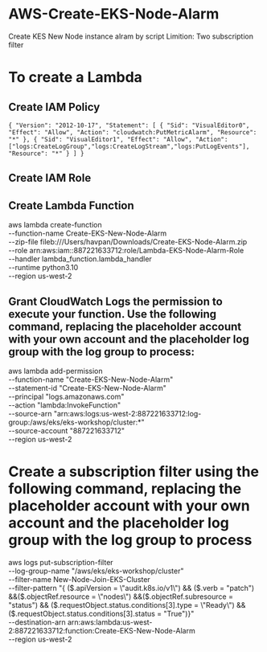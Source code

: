 # AWS-Create-EKS-Node-Alarm
Create KES New Node instance alram by script
Limition:
Two subscription filter

# To create a Lambda
## Create IAM Policy <Lambda-EKS-Node-Alarm-Policy>
`{
    "Version": "2012-10-17",
    "Statement": [
        {
            "Sid": "VisualEditor0",
            "Effect": "Allow",
            "Action": "cloudwatch:PutMetricAlarm",
            "Resource": "*"
        },
        {
            "Sid": "VisualEditor1",
            "Effect": "Allow",
            "Action": ["logs:CreateLogGroup","logs:CreateLogStream","logs:PutLogEvents"],
            "Resource": "*"
        }
    ]
}`

## Create IAM Role <Lambda-EKS-Node-Alarm-Role>

## Create Lambda Function
aws lambda create-function \
    --function-name Create-EKS-New-Node-Alarm \
    --zip-file fileb:///Users/havpan/Downloads/Create-EKS-Node-Alarm.zip \
    --role arn:aws:iam::887221633712:role/Lambda-EKS-Node-Alarm-Role \
    --handler lambda_function.lambda_handler \
    --runtime python3.10 \
    --region us-west-2

## Grant CloudWatch Logs the permission to execute your function. Use the following command, replacing the placeholder account with your own account and the placeholder log group with the log group to process:
aws lambda add-permission \
    --function-name "Create-EKS-New-Node-Alarm" \
    --statement-id "Create-EKS-New-Node-Alarm" \
    --principal "logs.amazonaws.com" \
    --action "lambda:InvokeFunction" \
    --source-arn "arn:aws:logs:us-west-2:887221633712:log-group:/aws/eks/eks-workshop/cluster:*" \
    --source-account "887221633712" \
    --region us-west-2


# Create a subscription filter using the following command, replacing the placeholder account with your own account and the placeholder log group with the log group to process
aws logs put-subscription-filter \
    --log-group-name "/aws/eks/eks-workshop/cluster" \
    --filter-name New-Node-Join-EKS-Cluster \
    --filter-pattern "{ ($.apiVersion = \"audit.k8s.io/v1\") && ($.verb = \"patch\") &&($.objectRef.resource = \"nodes\") &&($.objectRef.subresource = \"status\") && ($.requestObject.status.conditions[3].type =  \"Ready\") &&  ($.requestObject.status.conditions[3].status =  \"True\")}" \
    --destination-arn arn:aws:lambda:us-west-2:887221633712:function:Create-EKS-New-Node-Alarm \
    --region us-west-2
